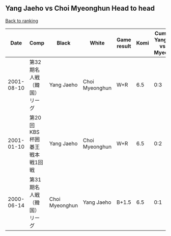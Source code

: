 ## Yang Jaeho vs Choi Myeonghun Head to head

[Back to ranking](../../index.md)




| **Date** | **Comp** | **Black** | **White** | **Game result** | **Komi** | **Cumulative Yang Jaeho vs Choi Myeonghun** | **Yang Jaeho streak** | **Choi Myeonghun streak** | 
| --- | --- | --- | --- | --- | --- | --- | --- | --- |
| 2001-08-10 | 第32期名人戦（韓国）リーグ | Yang Jaeho | Choi Myeonghun | W+R | 6.5 | 0:3 | 0 | 3 | 
| 2001-01-10 | 第20回KBS杯囲碁王戦本戦1回戦 | Yang Jaeho | Choi Myeonghun | W+R | 6.5 | 0:2 | 0 | 2 | 
| 2000-06-14 | 第31期名人戦（韓国）リーグ | Choi Myeonghun | Yang Jaeho | B+1.5 | 6.5 | 0:1 | 0 | 1 |




